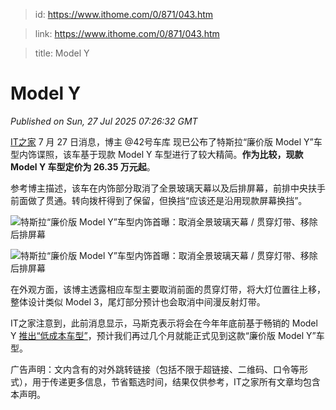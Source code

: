 > id: https://www.ithome.com/0/871/043.htm

> link: https://www.ithome.com/0/871/043.htm

> title: Model Y

# Model Y
_Published on Sun, 27 Jul 2025 07:26:32 GMT_

[IT之家](https://www.ithome.com/) 7 月 27 日消息，博主 @42号车库 现已公布了特斯拉“廉价版 Model Y”车型内饰谍照，该车基于现款 Model Y 车型进行了较大精简。**作为比较，现款 Model Y 车型定价为 26.35 万元起**。

参考博主描述，该车在内饰部分取消了全景玻璃天幕以及后排屏幕，前排中央扶手前面做了贯通。转向拨杆得到了保留，但换挡“应该还是沿用现款屏幕换挡”。

![](https://img.ithome.com/newsuploadfiles/2025/7/b7298302-90e6-4b68-904b-694d47115388.png?x-bce-process=image/format,f_auto "特斯拉“廉价版 Model Y”车型内饰首曝：取消全景玻璃天幕 / 贯穿灯带、移除后排屏幕")

![](https://img.ithome.com/newsuploadfiles/2025/7/1f9f5dc5-258e-4a94-89d4-53e0a30fc986.png?x-bce-process=image/format,f_auto "特斯拉“廉价版 Model Y”车型内饰首曝：取消全景玻璃天幕 / 贯穿灯带、移除后排屏幕")

在外观方面，该博主透露相应车型主要取消前面的贯穿灯带，将大灯位置往上移，整体设计类似 Model 3，尾灯部分预计也会取消中间漫反射灯带。

IT之家注意到，此前消息显示，马斯克表示将会在今年年底前基于畅销的 Model Y [推出“低成本车型”](https://www.ithome.com/0/870/726.htm)，预计我们再过几个月就能正式见到这款“廉价版 Model Y”车型。

广告声明：文内含有的对外跳转链接（包括不限于超链接、二维码、口令等形式），用于传递更多信息，节省甄选时间，结果仅供参考，IT之家所有文章均包含本声明。
